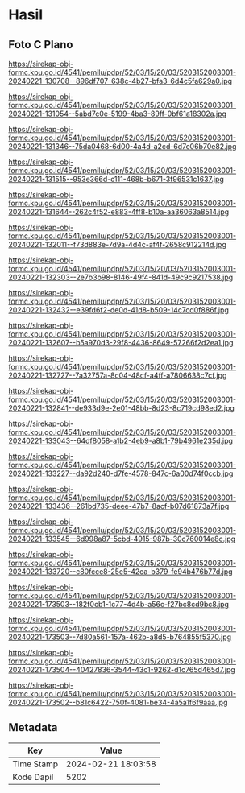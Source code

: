 # Hasil

## Foto C Plano

https://sirekap-obj-formc.kpu.go.id/4541/pemilu/pdpr/52/03/15/20/03/5203152003001-20240221-130708--896df707-638c-4b27-bfa3-6d4c5fa629a0.jpg

https://sirekap-obj-formc.kpu.go.id/4541/pemilu/pdpr/52/03/15/20/03/5203152003001-20240221-131054--5abd7c0e-5199-4ba3-89ff-0bf61a18302a.jpg

https://sirekap-obj-formc.kpu.go.id/4541/pemilu/pdpr/52/03/15/20/03/5203152003001-20240221-131346--75da0468-6d00-4a4d-a2cd-6d7c06b70e82.jpg

https://sirekap-obj-formc.kpu.go.id/4541/pemilu/pdpr/52/03/15/20/03/5203152003001-20240221-131515--953e366d-c111-468b-b671-3f96531c1637.jpg

https://sirekap-obj-formc.kpu.go.id/4541/pemilu/pdpr/52/03/15/20/03/5203152003001-20240221-131644--262c4f52-e883-4ff8-b10a-aa36063a8514.jpg

https://sirekap-obj-formc.kpu.go.id/4541/pemilu/pdpr/52/03/15/20/03/5203152003001-20240221-132011--f73d883e-7d9a-4d4c-af4f-2658c912214d.jpg

https://sirekap-obj-formc.kpu.go.id/4541/pemilu/pdpr/52/03/15/20/03/5203152003001-20240221-132303--2e7b3b98-8146-49f4-841d-49c9c9217538.jpg

https://sirekap-obj-formc.kpu.go.id/4541/pemilu/pdpr/52/03/15/20/03/5203152003001-20240221-132432--e39fd6f2-de0d-41d8-b509-14c7cd0f886f.jpg

https://sirekap-obj-formc.kpu.go.id/4541/pemilu/pdpr/52/03/15/20/03/5203152003001-20240221-132607--b5a970d3-29f8-4436-8649-57266f2d2ea1.jpg

https://sirekap-obj-formc.kpu.go.id/4541/pemilu/pdpr/52/03/15/20/03/5203152003001-20240221-132727--7a32757a-8c04-48cf-a4ff-a7806638c7cf.jpg

https://sirekap-obj-formc.kpu.go.id/4541/pemilu/pdpr/52/03/15/20/03/5203152003001-20240221-132841--de933d9e-2e01-48bb-8d23-8c719cd98ed2.jpg

https://sirekap-obj-formc.kpu.go.id/4541/pemilu/pdpr/52/03/15/20/03/5203152003001-20240221-133043--64df8058-a1b2-4eb9-a8b1-79b4961e235d.jpg

https://sirekap-obj-formc.kpu.go.id/4541/pemilu/pdpr/52/03/15/20/03/5203152003001-20240221-133227--da92d240-d7fe-4578-847c-6a00d74f0ccb.jpg

https://sirekap-obj-formc.kpu.go.id/4541/pemilu/pdpr/52/03/15/20/03/5203152003001-20240221-133436--261bd735-deee-47b7-8acf-b07d61873a7f.jpg

https://sirekap-obj-formc.kpu.go.id/4541/pemilu/pdpr/52/03/15/20/03/5203152003001-20240221-133545--6d998a87-5cbd-4915-987b-30c760014e8c.jpg

https://sirekap-obj-formc.kpu.go.id/4541/pemilu/pdpr/52/03/15/20/03/5203152003001-20240221-133720--c80fcce8-25e5-42ea-b379-fe94b476b77d.jpg

https://sirekap-obj-formc.kpu.go.id/4541/pemilu/pdpr/52/03/15/20/03/5203152003001-20240221-173503--182f0cb1-1c77-4d4b-a56c-f27bc8cd9bc8.jpg

https://sirekap-obj-formc.kpu.go.id/4541/pemilu/pdpr/52/03/15/20/03/5203152003001-20240221-173503--7d80a561-157a-462b-a8d5-b764855f5370.jpg

https://sirekap-obj-formc.kpu.go.id/4541/pemilu/pdpr/52/03/15/20/03/5203152003001-20240221-173504--40427836-3544-43c1-9262-d1c765d465d7.jpg

https://sirekap-obj-formc.kpu.go.id/4541/pemilu/pdpr/52/03/15/20/03/5203152003001-20240221-173502--b81c6422-750f-4081-be34-4a5a1f6f9aaa.jpg


## Metadata

| Key        | Value               |
| ---------- | ------------------- |
| Time Stamp | 2024-02-21 18:03:58 |
| Kode Dapil | 5202                |



